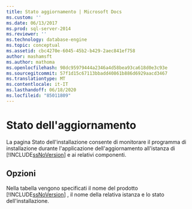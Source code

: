```yaml
---
title: Stato aggiornamento | Microsoft Docs
ms.custom: ''
ms.date: 06/13/2017
ms.prod: sql-server-2014
ms.reviewer: ''
ms.technology: database-engine
ms.topic: conceptual
ms.assetid: cbc4270e-6045-45b2-b429-2aec841ef758
author: mashamsft
ms.author: mathoma
ms.openlocfilehash: 98dc95979444a2346a4d58bea93ca618d0e3c93e
ms.sourcegitcommit: 57f1d15c67113bbadd40861b886d6929aacd3467
ms.translationtype: MT
ms.contentlocale: it-IT
ms.lasthandoff: 06/18/2020
ms.locfileid: "85011809"
---
```

# <a name="update-progress"></a>Stato dell'aggiornamento
  La pagina Stato dell'installazione consente di monitorare il programma di installazione durante l'applicazione dell'aggiornamento all'istanza di [!INCLUDE[ssNoVersion](../../includes/ssnoversion-md.md)] e ai relativi componenti.  
  
## <a name="options"></a>Opzioni  
 Nella tabella vengono specificati il nome del prodotto [!INCLUDE[ssNoVersion](../../includes/ssnoversion-md.md)] , il nome della relativa istanza e lo stato dell'installazione.  
  
  

